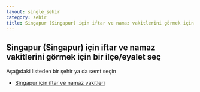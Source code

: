 ```yaml
---
layout: single_sehir
category: sehir
title: Singapur (Singapur) için iftar ve namaz vakitlerini görmek için bir ilçe/eyalet seç
---
```



## Singapur (Singapur) için iftar ve namaz vakitlerini görmek için bir ilçe/eyalet seç

Aşağıdaki listeden bir şehir ya da semt seçin


* [Singapur için iftar ve namaz vakitleri](/iftar.html?sehir=Singapur&ulke=Singapur&state=Singapur)
